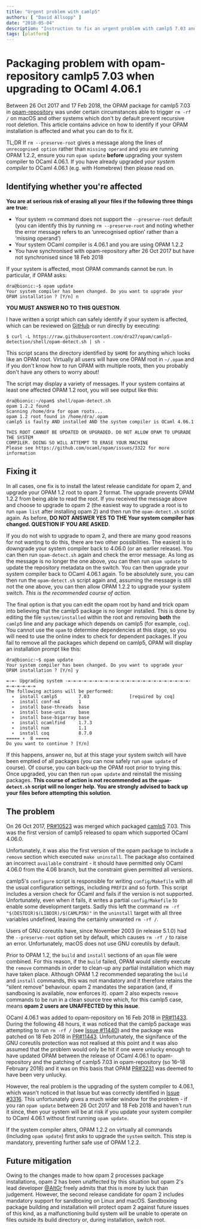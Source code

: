 ```yaml
---
title: "Urgent problem with camlp5"
authors: [ "David Allsopp" ]
date: "2018-05-04"
description: "Instruction to fix an urgent problem with camlp5 7.03 and macOS OCaml 4.06.1"
tags: [platform]
---
```


# Packaging problem with opam-repository camlp5 7.03 when upgrading to OCaml 4.06.1

Between 26 Oct 2017 and 17 Feb 2018, the OPAM package for camlp5 7.03 in [opam-repository](https://github.com/ocaml/opam-repository) was under certain circumstances able to trigger `rm -rf /` on macOS and other systems which don't by default prevent recursive root deletion. This article contains advice on how to identify if your OPAM installation is affected and what you can do to fix it.

TL;DR If `rm --preserve-root` gives a message along the lines of `unrecognised option` rather than `missing operand` and you are running OPAM 1.2.2, ensure you run `opam update` **before** upgrading your system compiler to OCaml 4.06.1. If you have already upgraded *your system compiler* to OCaml 4.06.1 (e.g. with Homebrew) then please read on.

## Identifying whether you're affected

**You are at serious risk of erasing all your files if the following three things are true:**
 - Your system `rm` command does not support the `--preserve-root` default (you can identify this by running `rm --preserve-root` and noting whether the error message refers to an ‘unrecognised option’ rather than a ‘missing operand’)
 - Your system OCaml compiler is 4.06.1 and you are using OPAM 1.2.2
 - You have synchronised with opam-repository after 26 Oct 2017 but have not synchronised since 18 Feb 2018

If your system is affected, most OPAM commands cannot be run. In particular, if OPAM asks:

```
dra@bionic:~$ opam update
Your system compiler has been changed. Do you want to upgrade your OPAM installation ? [Y/n] n
```

**YOU MUST ANSWER NO TO THIS QUESTION**.

I have written a script which can safely identify if your system is affected, which can be reviewed on [GitHub](https://github.com/dra27/opam/blob/camlp5-detection/shell/opam-detect.sh) or run directly by executing:

```
$ curl -L https://raw.githubusercontent.com/dra27/opam/camlp5-detection/shell/opam-detect.sh | sh -
```

This script scans the directory identified by `$HOME` for anything which looks like an OPAM root. Virtually all users will have one OPAM root in `~/.opam` and if you don't know how to run OPAM with multiple roots, then you probably don't have any others to worry about!

The script may display a variety of messages. If your system contains at least one affected OPAM 1.2 root, you will see output like this:

```
dra@bionic:~/opam$ shell/opam-detect.sh 
opam 1.2.2 found
Scanning /home/dra for opam roots...
opam 1.2 root found in /home/dra/.opam
camlp5 is faulty AND installed AND the system compiler is OCaml 4.06.1

THIS ROOT CANNOT BE UPDATED OR UPGRADED. DO NOT ALLOW OPAM TO UPGRADE THE SYSTEM
COMPILER. DOING SO WILL ATTEMPT TO ERASE YOUR MACHINE
Please see https://github.com/ocaml/opam/issues/3322 for more information
```

## Fixing it

In all cases, one fix is to install the latest release candidate for opam 2, and upgrade your OPAM 1.2 root to opam 2 format. The upgrade prevents OPAM 1.2.2 from being able to read the root. If you received the message above and choose to upgrade to opam 2 (the easiest way to upgrade a root is to run `opam list` after installing opam 2) and then run the `opam-detect.sh` script again. As before, **DO NOT ANSWER YES TO THE Your system compiler has changed. QUESTION IF YOU ARE ASKED**.

If you do not wish to upgrade to opam 2, and there are many good reasons for not wanting to do this, there are two other possibilities. The easiest is to downgrade your system compiler back to 4.06.0 (or an earlier release). You can then run `opam-detect.sh` again and check the error message. As long as the message is no longer the one above, you can then run `opam update` to update the repository metadata on the switch. You can then upgrade your system compiler back to OCaml 4.06.1 again. To be absolutely sure, you can then run the `opam-detect.sh` script again and, assuming the message is still not the one above, you can then allow OPAM 1.2.2 to upgrade your system switch. *This is the recommended course of action.*

The final option is that you can edit the opam root by hand and trick opam into believing that the camlp5 package is no longer installed. This is done by editing the file `system/installed` within the root and removing **both** the `camlp5` line and any package which depends on camlp5 (for example, `coq`). You cannot use the `opam` to determine dependencies at this stage, so you will need to use the online index to check for dependent packages. If you fail to remove all the packages which depend on camlp5, OPAM will display an installation prompt like this:

```
dra@bionic:~$ opam update
Your system compiler has been changed. Do you want to upgrade your OPAM installation ? [Y/n] y

=-=- Upgrading system -=-=-=-=-=-=-=-=-=-=-=-=-=-=-=-=-=-=-=-=-=-=-=-=-=-=-=-=-=
The following actions will be performed:
  ∗  install camlp5        7.03               [required by coq]
  ∗  install conf-m4       1    
  ∗  install base-threads  base 
  ∗  install base-unix     base 
  ∗  install base-bigarray base 
  ∗  install ocamlfind     1.7.3
  ∗  install num           1.1  
  ∗  install coq           8.7.0
===== ∗  8 =====
Do you want to continue ? [Y/n] 
```

If this happens, answer no, but at this stage your system switch will have been emptied of all packages (you can now safely run `opam update` of course). Of course, you can back-up the OPAM root prior to trying this. Once upgraded, you can then run `opam update` and reinstall the missing packages. **This course of action is not recommended as the `opam-detect.sh` script will no longer help. You are strongly advised to back up your files before attempting this solution**.

## The problem

On 26 Oct 2017, [PR#10523](https://github.com/ocaml/opam-repository/pull/10523) was merged which packaged [camlp5](https://github.com/camlp5/camlp5) 7.03. This was the first version of camlp5 released to opam which supported OCaml 4.06.0.

Unfortunately, it was also the first version of the opam package to include a `remove` section which executed `make uninstall`. The package also contained an incorrect `available` constraint - it should have permitted only OCaml 4.06.0 from the 4.06 branch, but the constraint given permitted all versions.

camlp5's `configure` script is responsible for writing `config/Makefile` with all the usual configuration settings, including `PREFIX` and so forth. This script includes a version check for OCaml and fails if the version is not supported. Unfortunately, even when it fails, it writes a partial `config/Makefile` to enable some development targets. Sadly this left the command `rm -rf "$(DESTDIR)$(LIBDIR)/$(CAMLP5N)"` in the `uninstall` target with all three variables undefined, leaving the certainly unwanted `rm -rf /`.

Users of GNU coreutils have, since November 2003 (in release 5.1.0) had the `--preserve-root` option set by default, which causes `rm -rf /` to raise an error. Unfortunately, macOS does not use GNU coreutils by default.

Prior to OPAM 1.2, the `build` and `install` sections of an `opam` file were combined. For this reason, if the `build` failed, OPAM would silently execute the `remove` commands in order to clean-up any partial installation which may have taken place. Although OPAM 1.2 recommended separating the `build` and `install` commands, this was not mandatory and it therefore retains the “silent remove” behaviour. opam 2 mandates the separation (and, if sandboxing is available, now enforces it). opam 2 also expects `remove` commands to be run in a clean source tree which, for this camlp5 case, means **opam 2 users are UNAFFECTED by this issue**.

OCaml 4.06.1 was added to opam-repository on 16 Feb 2018 in [PR#11433](https://github.com/ocaml/opam-repository/pull/11433). During the following 48 hours, it was noticed that the camlp5 package was attempting to run `rm -rf /` (see [Issue #11440](https://github.com/ocaml/opam-repository/issues/11440)) and the package was patched on 18 Feb 2018 in [PR#11443](https://github.com/ocaml/opam-repository/pull/11443). Unfortunately, the signifance of the GNU coreutils protection was not realised at this point and it was also assumed that the problem would only be hit if one were unlucky enough to have updated OPAM between the release of OCaml 4.06.1 to opam-repository and the patching of camlp5 7.03 in opam-repository (so 16–18 February 2018) and it was on this basis that OPAM [PR#3231](https://github.com/ocaml/opam/issues/3231) was deemed to have been very unlucky.

However, the real problem is the upgrading of the system compiler to 4.06.1, which wasn't noticed in that Issue but was correctly identified in [Issue #3316](https://github.com/ocaml/opam/issues/3316). This unfortunately gives a much wider window for the problem - if you ran `opam update` between 26 Oct 2017 and 18 Feb 2018 and haven't run it since, then your system will be at risk if you update your system compiler to OCaml 4.06.1 without first running `opam update`.

If the system compiler alters, OPAM 1.2.2 on virtually all commands (including `opam update`) first asks to upgrade the `system` switch. This step is mandatory, preventing further safe use of OPAM 1.2.2.

## Future mitigation

Owing to the changes made to how opam 2 processes package installations, opam 2 has been unaffected by this situation but opam 2's lead developer [@AltGr](https://github.com/AltGr) freely admits that this is more by luck than judgement. However, the second release candidate for opam 2 includes mandatory support for sandboxing on Linux and macOS. Sandboxing package building and installation will protect opam 2 against future issues of this kind, as a malfunctioning build system will be unable to operate on files outside its build directory or, during installation, switch root.
